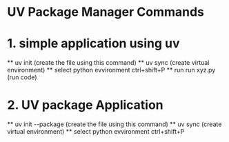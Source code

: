 # UV Package Manager Commands

# 1. simple application using uv
** uv init <filename>   (create the file using this command)
** uv sync (create virtual environment)
** select python evvironment ctrl+shift+P
** run run xyz.py (run code)

# 2. UV package Application

** uv init --package <filename>   (create the file using this command)
** uv sync (create virtual environment)
** select python evvironment ctrl+shift+P

 

